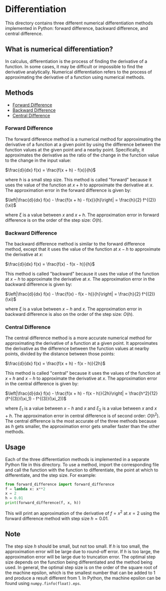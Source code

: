 # Differentiation
This directory contains three different numerical differentiation methods implemented in Python: forward difference, backward difference, and central difference.

## What is numerical differentiation?
In calculus, differentiation is the process of finding the derivative of a function. In some cases, it may be difficult or impossible to find the derivative analytically. Numerical differentiation refers to the process of approximating the derivative of a function using numerical methods.

## Methods
* [Forward Difference](#forward-difference)
* [Backward Difference](#backward-difference)
* [Central Difference](#central-difference) 

### Forward Difference
The forward difference method is a numerical method for approximating the derivative of a function at a given point by using the difference between the function values at the given point and a nearby point. Specifically, it approximates the derivative as the ratio of the change in the function value to the change in the input value:

$\frac{d}{dx} f(x) = \frac{f(x + h) - f(x)}{h}$

where $h$ is a small step size. This method is called "forward" because it uses the value of the function at $x + h$ to approximate the derivative at $x$. The approximation error in the forward difference is given by:

$\left|\frac{d}{dx} f(x) - \frac{f(x + h) - f(x)}{h}\right| = \frac{h}{2} f^{(2)}(\xi)$

where $\xi$ is a value between $x$ and $x + h$. The approximation error in forward difference is on the order of the step size: $O(h)$.

### Backward Difference
The backward difference method is similar to the forward difference method, except that it uses the value of the function at $x - h$ to approximate the derivative at $x$:

$\frac{d}{dx} f(x) = \frac{f(x) - f(x - h)}{h}$

This method is called "backward" because it uses the value of the function at $x - h$ to approximate the derivative at $x$. The approximation error in the backward difference is given by:

$\left|\frac{d}{dx} f(x) - \frac{f(x) - f(x - h)}{h}\right| = \frac{h}{2} f^{(2)}(\xi)$

where $\xi$ is a value between $x - h$ and $x$. The approximation error in backward difference is also on the order of the step size: $O(h)$.

### Central Difference
The central difference method is a more accurate numerical method for approximating the derivative of a function at a given point. It approximates the derivative as the difference between the function values at nearby points, divided by the distance between those points:

$\frac{d}{dx} f(x) = \frac{f(x + h) - f(x - h)}{2h}$

This method is called "central" because it uses the values of the function at $x + h$ and $x - h$ to approximate the derivative at $x$. The approximation error in the central difference is given by:

$\left|\frac{d}{dx} f(x) - \frac{f(x + h) - f(x - h)}{2h}\right| = \frac{h^2}{12} (f^{(3)}(\xi_1) - f^{(3)}(\xi_2))$

where $\xi_1$ is a value between $x - h$ and $x$ and $\xi_2$ is a value between $x$ and $x + h$. The approximation error in central difference is of second order: $O(h^2)$. The central difference is the most accurate of the three methods because as $h$ gets smaller, the approximation error gets smaller faster than the other methods.

## Usage
Each of the three differentiation methods is implemented in a separate Python file in this directory. To use a method, import the corresponding file and call the function with the function to differentiate, the point at which to differentiate, and the step size. For example:

```python
from forward_difference import forward_difference
f = lambda x: x**2
x = 2
h = 0.01
print(forward_difference(f, x, h))
```

This will print an approximation of the derivative of $f = x^2$ at $x = 2$ using the forward difference method with step size $h = 0.01$.

## Note
The step size $h$ should be small, but not too small. If $h$ is too small, the approximation error will be large due to round-off error. If $h$ is too large, the approximation error will be large due to truncation error. The optimal step size depends on the function being differentiated and the method being used. In general, the optimal step size is on the order of the square root of the machine epsilon, which is the smallest number that can be added to 1 and produce a result different from 1. In Python, the machine epsilon can be found using `numpy.finfo(float).eps`.